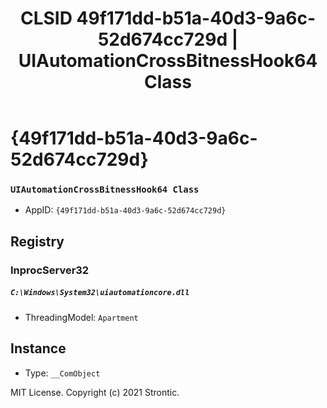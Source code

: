 ﻿---
title: "CLSID 49f171dd-b51a-40d3-9a6c-52d674cc729d | UIAutomationCrossBitnessHook64 Class"
excerpt: What is COM-Object CLSID 49f171dd-b51a-40d3-9a6c-52d674cc729d?
---

# {49f171dd-b51a-40d3-9a6c-52d674cc729d}

### `UIAutomationCrossBitnessHook64 Class`
* AppID: `{49f171dd-b51a-40d3-9a6c-52d674cc729d}`

## Registry


### InprocServer32

##### `C:\Windows\System32\uiautomationcore.dll`
* ThreadingModel: `Apartment`

## Instance

* Type: `__ComObject`

MIT License. Copyright (c) 2021 Strontic.


